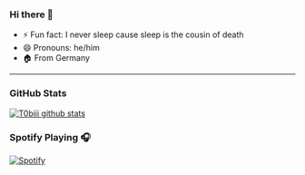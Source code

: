 ### Hi there 👋

<!--
**T0biii/T0biii** is a ✨ _special_ ✨ repository because its `README.md` (this file) appears on your GitHub profile.


- 🔭 I’m currently working on ...
- 🌱 I’m currently learning ...
- 👯 I’m looking to collaborate on ...
- 🤔 I’m looking for help with ...
- 💬 Ask me about ...
- 📫 How to reach me: ...

-->
- ⚡ Fun fact: I never sleep cause sleep is the cousin of death
- 😄 Pronouns: he/him
- 🏠 From Germany

--- 
### GitHub Stats
[![T0biii github stats](https://github-readme-stats.t0biii.dev/api?username=T0biii&show_icons=true&theme=bear)](https://github.com/T0biii)
### Spotify Playing 🎧
[![Spotify](https://novatorem.t0biii.dev/api/spotify)](https://open.spotify.com/user/tobiasm99)
